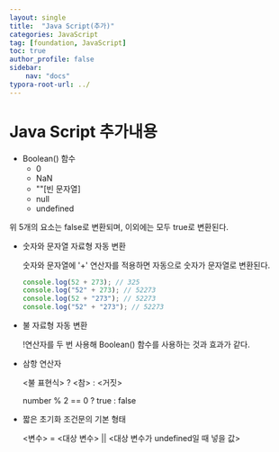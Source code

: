 ```yaml
---
layout: single
title:  "Java Script(추가)"
categories: JavaScript
tag: [foundation, JavaScript]
toc: true
author_profile: false
sidebar:
    nav: "docs"
typora-root-url: ../
---
```


# Java Script 추가내용

+ Boolean() 함수
  + 0
  + NaN
  + ""[빈 문자열]
  + null
  + undefined

위 5개의 요소는 false로 변환되며, 이외에는 모두 true로 변환된다.

+ 숫자와 문자열 자료형 자동 변환

  숫자와 문자열에 '+' 연산자를 적용하면 자동으로 숫자가 문자열로 변환된다.

  ```javascript
  console.log(52 + 273); // 325
  console.log("52" + 273); // 52273
  console.log(52 + "273"); // 52273
  console.log("52" + "273"); // 52273
  ```

+ 불 자료형 자동 변환

  !연산자를 두 번 사용해 Boolean() 함수를 사용하는 것과 효과가 같다.

+ 삼항 연산자

  <불 표현식> ? <참> : <거짓>

   number % 2 == 0 ? true : false

+ 짧은 초기화 조건문의 기본 형태

  <변수> = <대상 변수> || <대상 변수가 undefined일 때 넣을 값>